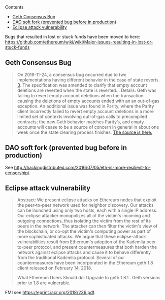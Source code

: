 <!-- START doctoc generated TOC please keep comment here to allow auto update -->
<!-- DON'T EDIT THIS SECTION, INSTEAD RE-RUN doctoc TO UPDATE -->
Contents

- [Geth Consensus Bug](#geth-consensus-bug)
- [DAO soft fork (prevented bug before in production)](#dao-soft-fork-prevented-bug-before-in-production)
- [Eclipse attack vulnerability](#eclipse-attack-vulnerability)

<!-- END doctoc generated TOC please keep comment here to allow auto update -->

Bugs that resulted in lost or stuck funds have been moved to here: https://github.com/ethereum/wiki/wiki/Major-issues-resulting-in-lost-or-stuck-funds

## Geth Consensus Bug 
> On 2016-11-24, a consensus bug occurred due to two implementations having different behavior in the case of state reverts. [3](https://blog.ethereum.org/2016/11/25/security-alert-11242016-consensus-bug-geth-v1-4-19-v1-5-2/). The specification was amended to clarify that empty account deletions are reverted when the state is reverted... Details: Geth was failing to revert empty account deletions when the transaction causing the deletions of empty accounts ended with an an out-of-gas exception. An additional issue was found in Parity, where the Parity client incorrectly failed to revert empty account deletions in a more limited set of contexts involving out-of-gas calls to precompiled contracts; the new Geth behavior matches Parity’s, and empty accounts will cease to be a source of concern in general in about one week once the state clearing process finishes. [The source is here.](https://github.com/ethereum/EIPs/blob/master/EIPS/eip-161.md#addendum-2017-08-15)

## DAO soft fork (prevented bug before in production)

See http://hackingdistributed.com/2016/07/05/eth-is-more-resilient-to-censorship/.

## Eclipse attack vulnerability

>  Abstract:     We present eclipse attacks on Ethereum nodes that exploit the peer-to-peer network used for neighbor discovery. Our attacks can be launched using only two hosts, each with a single IP address. Our eclipse attacker monopolizes all of the victim's incoming and outgoing connections, thus isolating the victim from the rest of its peers in the network. The attacker can then filter the victim's view of the blockchain, or co-opt the victim's computing power as part of more sophisticated attacks. We argue that these eclipse-attack vulnerabilities result from Ethereum's adoption of the Kademlia peer-to-peer protocol, and present countermeasures that both harden the network against eclipse attacks and cause it to behave differently from the traditional Kademlia protocol. Several of our countermeasures have been incorporated in the Ethereum geth 1.8 client released on February 14, 2018.
>
> What Ethereum Users Should do:    Upgrade to geth 1.8.1 . Geth versions prior to 1.8 are vulnerable. 

FMI see https://eprint.iacr.org/2018/236.pdf.